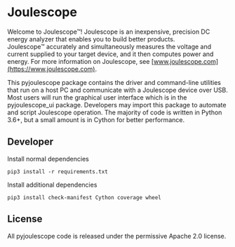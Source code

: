 
# Joulescope

Welcome to Joulescope™!  Joulescope is an inexpensive, precision DC energy 
analyzer that enables you to build better products.  
Joulescope™ accurately and simultaneously measures the voltage and current 
supplied to your target device, and it then computes power and energy. 
For more information on Joulescope, see 
[www.joulescope.com](https://www.joulescope.com).

This pyjoulescope package contains the driver and command-line utilities that 
run on a host PC and communicate with a Joulescope device over USB. 
Most users will run the graphical user interface which is in the 
pyjoulescope_ui package.  Developers may import this package to automate
and script Joulescope operation. 
The majority of code is written in Python 3.6+, but a small amount is in 
Cython for better performance. 


## Developer

Install normal dependencies

    pip3 install -r requirements.txt


Install additional dependencies

    pip3 install check-manifest Cython coverage wheel


## License

All pyjoulescope code is released under the permissive Apache 2.0 license.
